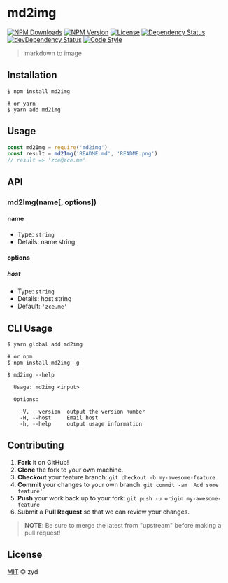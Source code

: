 # md2img

[![NPM Downloads][downloads-image]][downloads-url]
[![NPM Version][version-image]][version-url]
[![License][license-image]][license-url]
[![Dependency Status][dependency-image]][dependency-url]
[![devDependency Status][devdependency-image]][devdependency-url]
[![Code Style][style-image]][style-url]

> markdown to image

## Installation

```shell
$ npm install md2img

# or yarn
$ yarn add md2img
```

## Usage

<!-- TODO: Introduction of API use -->

```javascript
const md2Img = require('md2img')
const result = md2Img('README.md', 'README.png')
// result => 'zce@zce.me'
```

## API

<!-- TODO: Introduction of API -->

### md2Img(name[, options])

#### name

- Type: `string`
- Details: name string

#### options

##### host

- Type: `string`
- Details: host string
- Default: `'zce.me'`

## CLI Usage

<!-- TODO: Introduction of CLI -->

```shell
$ yarn global add md2img

# or npm
$ npm install md2img -g
```

```shell
$ md2img --help

  Usage: md2img <input>

  Options:

    -V, --version  output the version number
    -H, --host     Email host
    -h, --help     output usage information
```

## Contributing

1. **Fork** it on GitHub!
2. **Clone** the fork to your own machine.
3. **Checkout** your feature branch: `git checkout -b my-awesome-feature`
4. **Commit** your changes to your own branch: `git commit -am 'Add some feature'`
5. **Push** your work back up to your fork: `git push -u origin my-awesome-feature`
6. Submit a **Pull Request** so that we can review your changes.

> **NOTE**: Be sure to merge the latest from "upstream" before making a pull request!

## License

[MIT](LICENSE) &copy; zyd



[downloads-image]: https://img.shields.io/npm/dm/md2img.svg
[downloads-url]: https://npmjs.org/package/md2img
[version-image]: https://img.shields.io/npm/v/md2img.svg
[version-url]: https://npmjs.org/package/md2img
[license-image]: https://img.shields.io/github/license/363797271/md2img.svg
[license-url]: https://github.com/363797271/md2img/blob/master/LICENSE
[dependency-image]: https://img.shields.io/david/363797271/md2img.svg
[dependency-url]: https://david-dm.org/363797271/md2img
[devdependency-image]: https://img.shields.io/david/dev/363797271/md2img.svg
[devdependency-url]: https://david-dm.org/363797271/md2img?type=dev
[style-image]: https://img.shields.io/badge/code_style-standard-brightgreen.svg
[style-url]: https://standardjs.com
